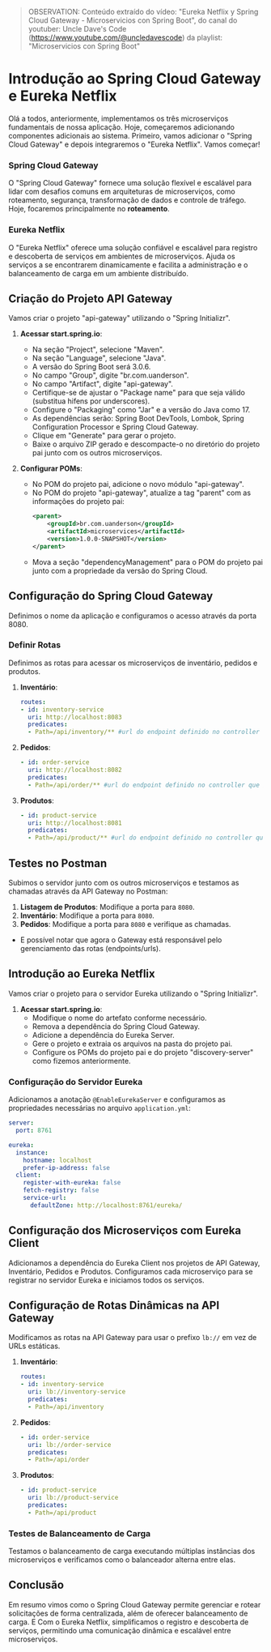 > OBSERVATION: Conteúdo extraído do vídeo: "Eureka Netflix y Spring Cloud Gateway - Microservicios con Spring Boot", 
> do canal do youtuber: Uncle Dave's Code (https://www.youtube.com/@uncledavescode)
> da playlist: "Microservicios con Spring Boot"

# Introdução ao Spring Cloud Gateway e Eureka Netflix

Olá a todos, anteriormente, implementamos os três
microserviços fundamentais de nossa aplicação. Hoje, começaremos adicionando componentes
adicionais ao sistema. Primeiro, vamos adicionar o "Spring Cloud Gateway" e depois
integraremos o "Eureka Netflix". Vamos começar!

### Spring Cloud Gateway

O "Spring Cloud Gateway" fornece uma solução flexível e escalável para lidar com desafios comuns
em arquiteturas de microserviços, como roteamento, segurança, transformação de dados e controle
de tráfego. Hoje, focaremos principalmente no **roteamento**.

### Eureka Netflix

O "Eureka Netflix" oferece uma solução confiável e escalável para registro e descoberta de serviços
em ambientes de microserviços. Ajuda os serviços a se encontrarem dinamicamente e facilita a administração
e o balanceamento de carga em um ambiente distribuído.

## Criação do Projeto API Gateway

Vamos criar o projeto "api-gateway" utilizando o "Spring Initializr".

1. **Acessar start.spring.io**:
    - Na seção "Project", selecione "Maven".
    - Na seção "Language", selecione "Java".
    - A versão do Spring Boot será 3.0.6.
    - No campo "Group", digite "br.com.uanderson".
    - No campo "Artifact", digite "api-gateway".
    - Certifique-se de ajustar o "Package name" para que seja válido (substitua hifens por underscores).
    - Configure o "Packaging" como "Jar" e a versão do Java como 17.
    - As dependências serão: Spring Boot DevTools, Lombok, Spring Configuration Processor e Spring Cloud Gateway.
    - Clique em "Generate" para gerar o projeto.
    - Baixe o arquivo ZIP gerado e descompacte-o no diretório do projeto pai junto com os outros microserviços.

2. **Configurar POMs**:
    - No POM do projeto pai, adicione o novo módulo "api-gateway".
    - No POM do projeto "api-gateway", atualize a tag "parent" com as informações do projeto pai:
      ```xml
      <parent>
          <groupId>br.com.uanderson</groupId>
          <artifactId>microservices</artifactId>
          <version>1.0.0-SNAPSHOT</version>
      </parent>
      ```
    - Mova a seção "dependencyManagement" para o POM do projeto pai junto com a propriedade da versão do Spring Cloud.

## Configuração do Spring Cloud Gateway

Definimos o nome da aplicação e configuramos o acesso através da porta 8080.

### Definir Rotas

Definimos as rotas para acessar os microserviços de inventário, pedidos e produtos.

1. **Inventário**:
   ```yaml
   routes:
   - id: inventory-service
     uri: http://localhost:8083
     predicates:
     - Path=/api/inventory/** #url do endpoint definido no controller que irá responder
   ```

2. **Pedidos**:
   ```yaml
   - id: order-service
     uri: http://localhost:8082
     predicates:
     - Path=/api/order/** #url do endpoint definido no controller que irá responder
   ```

3. **Produtos**:
   ```yaml
   - id: product-service
     uri: http://localhost:8081
     predicates:
     - Path=/api/product/** #url do endpoint definido no controller que irá responder
   ```

## Testes no Postman

Subimos o servidor junto com os outros microserviços e testamos as
chamadas através da API Gateway no Postman:

1. **Listagem de Produtos**: Modifique a porta para `8080`.
2. **Inventário**: Modifique a porta para `8080`.
3. **Pedidos**: Modifique a porta para `8080` e verifique as chamadas.

- E possível notar que agora o Gateway está responsável pelo gerenciamento 
das rotas (endpoints/urls).

## Introdução ao Eureka Netflix

Vamos criar o projeto para o servidor Eureka utilizando o "Spring Initializr".

1. **Acessar start.spring.io**:
    - Modifique o nome do artefato conforme necessário.
    - Remova a dependência do Spring Cloud Gateway.
    - Adicione a dependência do Eureka Server.
    - Gere o projeto e extraia os arquivos na pasta do projeto pai.
    - Configure os POMs do projeto pai e do projeto "discovery-server" como fizemos anteriormente.

### Configuração do Servidor Eureka

Adicionamos a anotação `@EnableEurekaServer` e configuramos as propriedades 
necessárias no arquivo `application.yml`:

```yaml
server:
  port: 8761

eureka:
  instance:
    hostname: localhost
    prefer-ip-address: false
  client:
    register-with-eureka: false
    fetch-registry: false
    service-url:
      defaultZone: http://localhost:8761/eureka/
```

## Configuração dos Microserviços com Eureka Client

Adicionamos a dependência do Eureka Client nos projetos de API Gateway, Inventário,
Pedidos e Produtos. Configuramos cada microserviço para se registrar no servidor Eureka
e iniciamos todos os serviços.

## Configuração de Rotas Dinâmicas na API Gateway

Modificamos as rotas na API Gateway para usar o prefixo `lb://` em vez de URLs estáticas.

1. **Inventário**:
   ```yaml
   routes:
   - id: inventory-service
     uri: lb://inventory-service
     predicates:
     - Path=/api/inventory
   ```

2. **Pedidos**:
   ```yaml
   - id: order-service
     uri: lb://order-service
     predicates:
     - Path=/api/order
   ```

3. **Produtos**:
   ```yaml
   - id: product-service
     uri: lb://product-service
     predicates:
     - Path=/api/product
   ```

### Testes de Balanceamento de Carga

Testamos o balanceamento de carga executando múltiplas instâncias dos microserviços
e verificamos como o balanceador alterna entre elas.

## Conclusão

Em resumo vimos como o Spring Cloud Gateway permite gerenciar e rotear solicitações de forma centralizada,
além de oferecer balanceamento de carga. E Com o Eureka Netflix, simplificamos o registro e descoberta
de serviços, permitindo uma comunicação dinâmica e escalável entre microserviços.

